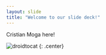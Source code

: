 ```yaml
---
layout: slide
title: "Welcome to our slide deck!"
---
```


Cristian Moga here!

![droidtocat](https://octodex.github.com/images/droidtocat.png)
{: .center}
